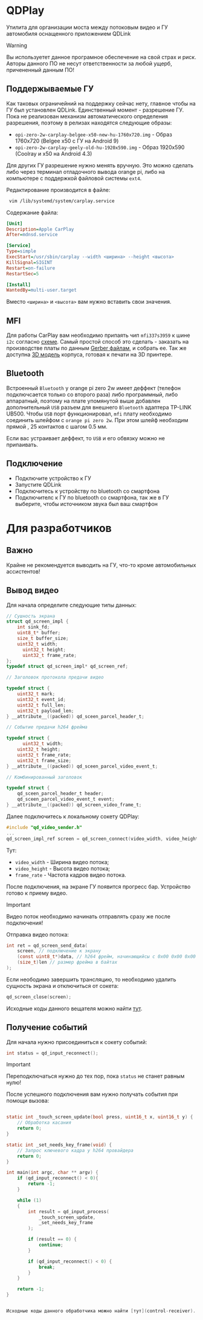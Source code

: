 # QDPlay
Утилита для организации моста между потоковым видео и ГУ автомобиля оснащенного приложением QDLink

> [!WARNING]
> Вы используетет данное програмное обеспечение на свой страх и риск. Авторы данного ПО не несут ответственности за любой ущерб, причененный данным ПО!

## Поддержываемые ГУ
Как таковых ограничейний на поддержку сейчас нету, главное чтобы на ГУ был установлен QDLink. Единственный момент - разрешение ГУ. Пока не реализован механизм автоматического определения разрешения, поэтому в релизах находятся следующие образы:
- `opi-zero-2w-сarplay-belgee-x50-new-hu-1760x720.img` - Образ 1760х720 (Belgee x50 c ГУ на Android 9)
- `opi-zero-2w-сarplay-geely-old-hu-1920x590.img` - Образ 1920x590 (Coolray и x50 на Android 4.3)

Для других ГУ разрешение нужно менять вручную. Это можно сделать либо через терминал отладочного вывода orange pi, либо на компьютере с поддержкой файловой системы `ext4`.

Редактирование производится в файле:
```sh
 vim /lib/systemd/system/carplay.service
```

Содержание файла:
```ini
[Unit]
Description=Apple CarPlay
After=mdnsd.service

[Service]
Type=simple
ExecStart=/usr/sbin/carplay --width <ширина> --height <высота>
KillSignal=SIGINT
Restart=on-failure
RestartSec=5

[Install]
WantedBy=multi-user.target
```
Вместо `<ширина>` и `<высота>` вам нужно вставить свои значения.

## MFI
Для работы CarPlay вам необходимо припаять чип `mfi337s3959` к шине `i2c` согласно [схеме](hardware/opi-zero-2w/orange-pi-zero-2w-mfi.pdf). Самый простой способ это сделать - заказать на производстве платы по данным [Gerber файлам](hardware/opi-zero-2w/orange-pi-zero-2w-mfi-gerber.zip), и собрать ее. 
Так же доступна [3D модель](hardware/opi-zero-2w/case/) корпуса, готовая к печати на 3D принтере.

## Bluetooth
Встроенный `Bluetooth` у orange pi zero 2w имеет деффект (телефон подключсается только со второго раза) либо программный, либо аппаратный, поэтому на плате упомянутой выше добавлен дополнительный `USB` разъем для внешнего `Bluetooth` адаптера TP-LINK UB500. 
Чтобы `USB` порт функционировал,  `mfi` плату необходимо соединить шлейфом с `orange pi zero 2w`. При этом шлейф необходим прямой , 25 контактов с шагом 0.5 мм.

Если вас устраивает деффект, то `USB` и его обвязку можно не припаивать.

## Подключение
- Подключите устройство к ГУ
- Запустите QDLink
- Подключитесь к устройству по bluetooth со смартфона
- Подключителс к ГУ по bluetooth со смартфона, так же в ГУ выберите, чтобы источником звука был ваш смартфон

# Для разработчиков
## Важно
Крайне не рекомендуется выводить на ГУ, что-то кроме автомобильных ассистентов!

## Вывод видео
Для начала определите следующие типы данных:

```C
// Сушность экрана
struct qd_screen_impl {
    int sink_fd;
    uint8_t* buffer;
    size_t buffer_size;
    uint32_t width;
	  uint32_t height;
	  uint32_t frame_rate;
};
typedef struct qd_screen_impl* qd_screen_ref;

// Заголовок протокола предачи видео

typedef struct {
    uint32_t mark;
    uint32_t event_id;
    uint32_t full_len;
    uint32_t payload_len;
} __attribute__((packed)) qd_sceen_parcel_header_t;

// Событие предачи h264 фрейма

typedef struct {
	  uint32_t width;
    uint32_t height;
    uint32_t frame_rate;
    uint32_t frame_size;
} __attribute__((packed)) qd_sceen_parcel_video_event_t;

// Комбинированный заголовок

typedef struct {
    qd_sceen_parcel_header_t header;
    qd_sceen_parcel_video_event_t event;
} __attribute__((packed)) qd_screen_video_frame_t;
```

Далее подключитесь к локальному сокету QDPlay:
```C
#include "qd_video_sender.h"
...
qd_screen_impl_ref screen = qd_screen_connect(video_width, video_height, frame_rate);
```

Тут:
  - `video_width` - Ширина видео потока;
  - `video_height` - Высота видео потока;
  - `frame_rate` - Частота кадров видео потока.

После подключения, на экране ГУ появится прогресс бар. Устройство готово к приему видео.
> [!IMPORTANT]
> Видео поток необходимо начинать отправлять сразу же после подключения!

Отправка видео потока:
```C
int ret = qd_screen_send_data(
    screen, // подключение к экрану
    (const uint8_t*)data, // h264 фрейм, начинающийсы с 0x00 0x00 0x00 0x01
    (size_t)len // размер фрейма в байтах
);
```

Если неободимо завершить трансляцию, то необходимо удалить сущность экрана и отключиться от сокета:
```C
qd_screen_close(screen);
```

Исходные коды данного вещателя можно найти [тут](video-sender).

## Получение событий

Для начала нужно присоединиться к сокету событий:
```C
int status = qd_input_reconnect();
```
> [!IMPORTANT]
> Переподключаться нужно до тех пор, пока `status` не станет равным нулю!

После успешного подключения вам нужно получать события при помощи вызова:
```C

static int _touch_screen_update(bool press, uint16_t x, uint16_t y) {
    // Обработка касания
    return 0;
}

static int _set_needs_key_frame(void) {
    // Запрос ключевого кадра у h264 провайдера
    return 0;
}

int main(int argc, char ** argv) {
    if (qd_input_reconnect() < 0){
        return -1;
    }

    while (1)
    {
        int result = qd_input_process(
            _touch_screen_update,
            _set_needs_key_frame
        );

        if (result == 0) {
            continue;
        }

        if (qd_input_reconnect() < 0) {
            break;
        }
    }

    return -1;
}


Исходные коды данного обработчика можно найти [тут](control-receiver).
```







